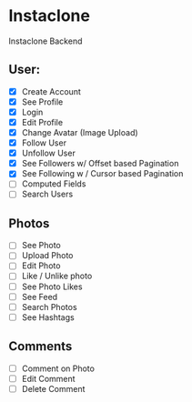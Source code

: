 # Instaclone

Instaclone Backend

## User:

- [x] Create Account
- [x] See Profile
- [x] Login
- [x] Edit Profile
- [x] Change Avatar (Image Upload)
- [x] Follow User
- [x] Unfollow User
- [x] See Followers  w/ Offset based Pagination
- [x] See Following w / Cursor based Pagination
- [ ] Computed Fields
- [ ] Search Users

## Photos

- [ ] See Photo
- [ ] Upload Photo
- [ ] Edit Photo
- [ ] Like / Unlike photo
- [ ] See Photo Likes
- [ ] See Feed
- [ ] Search Photos
- [ ] See Hashtags

## Comments

- [ ] Comment on Photo
- [ ] Edit Comment
- [ ] Delete Comment